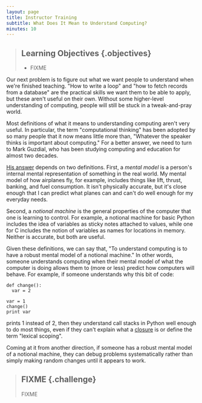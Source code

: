 ```yaml
---
layout: page
title: Instructor Training
subtitle: What Does It Mean to Understand Computing?
minutes: 10
---
```

> ## Learning Objectives {.objectives}
>
> * FIXME

Our next problem is to figure out
what we want people to understand when we're finished teaching.
"How to write a loop" and "how to fetch records from a database"
are the practical skills we want them to be able to apply,
but these aren't useful on their own.
Without some higher-level understanding of computing,
people will still be stuck in a tweak-and-pray world.

Most definitions of what it means to understanding computing aren't very useful.
In particular,
the term "computational thinking" has been adopted by so many people that it now means little more than,
"Whatever the speaker thinks is important about computing."
For a better answer,
we need to turn to Mark Guzdial,
who has been studying computing and education for almost two decades.

[His answer](http://computinged.wordpress.com/2012/05/24/defining-what-does-it-mean-to-understand-computing/)
depends on two definitions.
First,
a *mental model* is a person's internal mental representation of something in the real world.
My mental model of how airplanes fly,
for example,
includes things like lift, thrust, banking, and fuel consumption.
It isn't physically accurate,
but it's close enough that I can predict what planes can and can't do well enough for my everyday needs.

Second,
a *notional machine* is the general properties of the computer that one is learning to control.
For example,
a notional machine for basic Python includes the idea of variables as sticky notes attached to values,
while one for C includes the notion of variables as names for locations in memory.
Neither is accurate,
but both are useful.

Given these definitions,
we can say that,
"To understand computing is to have a robust mental model of a notional machine."
In other words,
someone understands computing when their mental model of what the computer is doing
allows them to (more or less) predict how computers will behave.
For example,
if someone understands why this bit of code:

~~~
def change():
  var = 2

var = 1
change()
print var
~~~

prints 1 instead of 2,
then they understand call stacks in Python well enough to do most things,
even if they can't explain what a [closure](https://en.wikipedia.org/wiki/Closure_%28computer_programming%29) is
or define the term "lexical scoping".

Coming at it from another direction,
if someone has a robust mental model of a notional machine,
they can debug problems systematically rather than simply making random changes until it appears to work.

> ## FIXME {.challenge}
>
> FIXME
